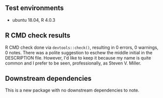 ## Test environments

* ubuntu 18.04, R 4.0.3

## R CMD check results

R CMD check done via `devtools::check()`, resulting in 0 errors, 0 warnings, 0 notes. There was a polite suggestion to eschew the middle initial in the DESCRIPTION file. However, I'd like to keep it because my name is quite common and I prefer to be seen, professionally, as Steven V. Miller.


## Downstream dependencies

This is a new package with no downstream dependencies to note.
